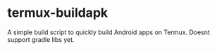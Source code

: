 # termux-buildapk
A simple build script to quickly build Android apps on Termux. Doesnt support gradle libs yet.
